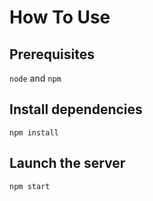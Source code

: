 # How To Use

## Prerequisites

`node` and `npm`

## Install dependencies


```
npm install
```

## Launch the server

```node
npm start
```
